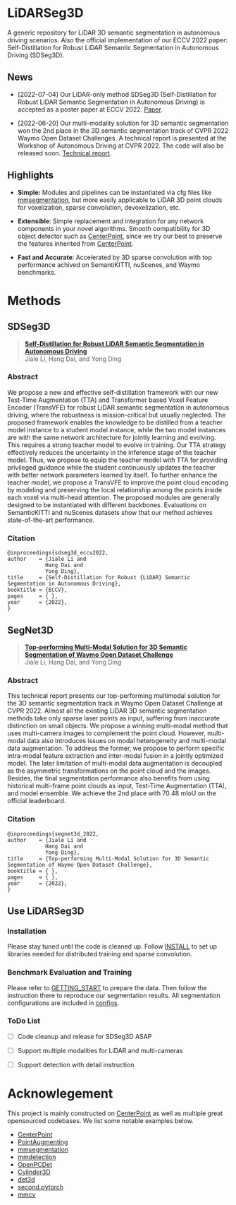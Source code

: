# LiDARSeg3D


A generic repository for LiDAR 3D semantic segmentation in autonomous driving scenarios. Also the official implementation of our ECCV 2022 paper: Self-Distillation for Robust LiDAR Semantic Segmentation in Autonomous Driving (SDSeg3D).



## News

<!-- - [2022-07-14] Initial release for the implementation of SDSeg3D.   -->

- [2022-07-04] Our LiDAR-only method SDSeg3D (Self-Distillation for Robust LiDAR Semantic Segmentation in Autonomous Driving) is accepted as a poster paper at ECCV 2022. [Paper](add_url).

- [2022-06-20] Our multi-modality solution for 3D semantic segmentation won the 2nd place in the 3D semantic segmentation track of CVPR 2022 Waymo Open Dataset Challenges. A technical report is presented at the Workshop of Autonomous Driving at CVPR 2022. The code will also be released soon. [Technical report](https://storage.googleapis.com/waymo-uploads/files/research/3DSemSeg/3DSemseg_SegNet3DV2.pdf). 

<!-- ## Contact
Any questions or suggestions are welcome! 

Jiale Li [jialeli@zju.edu.cn](mailto:jialeli@zju.edu.cn) (ZJU), and
Hang Dai [hang.dai.cs@gmail.com](mailto:hang.dai.cs@gmail.com) (MBZUAI) -->


## Highlights

- **Simple:** Modules and pipelines can be instantiated via cfg files like [mmsegmentation](add_url), but more easily applicable to LiDAR 3D point clouds for voxelization, sparse convolution, devoxelization, etc. 

- **Extensible**: Simple replacement and integration for any network components in your novel algorithms. Smooth compatibility for 3D object detector such as [CenterPoint](https://github.com/tianweiy/CenterPoint), since we try our best to preserve the features inherited from [CenterPoint](https://github.com/tianweiy/CenterPoint). 

- **Fast and Accurate**: Accelerated by 3D sparse convolution with top performance achived on SemantiKITTI, nuScenes, and Waymo benchmarks. 




# Methods
## SDSeg3D
> [**Self-Distillation for Robust LiDAR Semantic Segmentation in Autonomous Driving**](add_url)            
> Jiale Li, Hang Dai, and Yong Ding        
 

### Abstract
We propose a new and effective self-distillation framework with our new Test-Time Augmentation (TTA) and Transformer based Voxel Feature Encoder (TransVFE) for robust LiDAR semantic segmentation in autonomous driving, where the robustness is mission-critical but usually neglected. The proposed framework enables the knowledge to be distilled from a teacher model instance to a student model instance, while the two model instances are with the same network architecture for jointly learning and evolving. This requires a strong teacher model to evolve in training. Our TTA strategy effectively reduces the uncertainty in the inference stage of the teacher model. Thus, we propose to equip the teacher model with TTA for providing privileged guidance while the student continuously updates the teacher with better network parameters learned by itself. To further enhance the teacher model, we propose a TransVFE to improve the point cloud encoding by modeling and preserving the local relationship among the points inside each voxel via multi-head attention. The proposed modules are generally designed to be instantiated with different backbones. Evaluations on SemanticKITTI and nuScenes datasets show that our method achieves state-of-the-art performance. 


### Citation
    @inproceedings{sdseg3d_eccv2022,
    author    = {Jiale Li and
                Hang Dai and
                Yong Ding},
    title     = {Self-Distillation for Robust {LiDAR} Semantic Segmentation in Autonomous Driving},
    booktitle = {ECCV},
    pages     = { },
    year      = {2022},
    }

## SegNet3D
> [**Top-performing Multi-Modal Solution for 3D Semantic Segmentation of Waymo Open Dataset Challenge**](https://storage.googleapis.com/waymo-uploads/files/research/3DSemSeg/3DSemseg_SegNet3DV2.pdf)            
> Jiale Li, Hang Dai, and Yong Ding       

### Abstract
This technical report presents our top-performing multimodal solution for the 3D semantic segmentation track in Waymo Open Dataset Challenge at CVPR 2022. Almost all the existing LiDAR 3D semantic segmentation methods take only sparse laser points as input, suffering from inaccurate distinction on small objects. We propose a winning multi-modal method that uses multi-camera images to complement the point cloud. However, multi-modal data also introduces issues on modal heterogeneity and multi-modal data augmentation. To address the former, we propose to perform specific intra-modal feature extraction and inter-modal fusion in a jointly optimized model. The later limitation of multi-modal data augmentation is decoupled as the asymmetric transformations on the point cloud and the images. Besides, the final segmentation performance also benefits from using historical multi-frame point clouds as input, Test-Time Augmentation (TTA), and model ensemble. We achieve the 2nd place with 70.48 mIoU on the official leaderboard.

### Citation
    @inproceedings{segnet3d_2022,
    author    = {Jiale Li and
                Hang Dai and
                Yong Ding},
    title     = {Top-performing Multi-Modal Solution for 3D Semantic Segmentation of Waymo Open Dataset Challenge},
    booktitle = { },
    pages     = { },
    year      = {2022},
    }

## Use LiDARSeg3D


### Installation
Please stay tuned until the code is cleaned up.
Follow [INSTALL](docs/INSTALL.md) to set up libraries needed for distributed training and sparse convolution.

### Benchmark Evaluation and Training 

Please refer to [GETTING_START](docs/GETTING_START.md) to prepare the data. Then follow the instruction there to reproduce our segmentation results. All segmentation configurations are included in [configs](configs).



### ToDo List
- [ ] Code cleanup and release for SDSeg3D ASAP
- [ ] Support multiple modalities for LiDAR and multi-cameras 
- [ ] Support detection with detail instruction




# Acknowlegement
This project is mainly constructed on [CenterPoint](https://github.com/tianweiy/CenterPoint) as well as multiple great opensourced codebases. We list some notable examples below. 

* [CenterPoint](https://github.com/tianweiy/CenterPoint)
* [PointAugmenting](https://github.com/VISION-SJTU/PointAugmenting)
* [mmsegmentation](https://github.com/open-mmlab/mmsegmentation)
* [mmdetection](https://github.com/open-mmlab/mmdetection)
* [OpenPCDet](https://github.com/open-mmlab/OpenPCDet)
* [Cylinder3D](https://github.com/xinge008/Cylinder3D)
* [det3d](https://github.com/poodarchu/det3d)
* [second.pytorch](https://github.com/traveller59/second.pytorch)
* [mmcv](https://github.com/open-mmlab/mmcv)